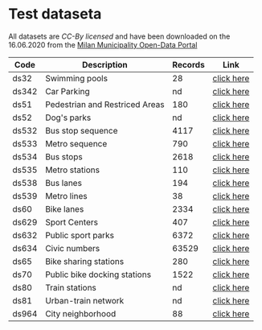# Test dataseta
All datasets are _CC-By licensed_ and  have been downloaded on the 16.06.2020 from the [Milan Municipality Open-Data Portal](https://dati.comune.milano.it/)

Code	|	Description	|	Records	|	Link	|
----------	|	----------	|	----------	|	----------	|
ds32	|	Swimming pools	|	28	| [click here](	https://dati.comune.milano.it/dataset/ds32-infogeo-centribalneari-localizzazione	)|
ds342	|	Car Parking	|	nd	| [click here](	https://dati.comune.milano.it/dataset/ds342-trafficotrasporti-parcheggi-pubblici-localizzazione	)|
ds51	|	Pedestrian and Restriced Areas	|	180	| [click here](	https://dati.comune.milano.it/dataset/ds51_trafficotrasporti_aree_pedonali_ztl	)|
ds52	|	Dog's parks	|	nd	| [click here](	https://dati.comune.milano.it/dataset/ds52_infogeo_aree_cani_localizzazione_	)|
ds532	|	Bus stop sequence	|	4117	| [click here](	https://dati.comune.milano.it/dataset/ds532-atm-composizione-percorsi-linee-di-superficie-urbane	)|
ds533	|	Metro sequence	|	790	| [click here](	https://dati.comune.milano.it/dataset/ds533_atm-composizione-percorsi-linee-metropolitane	)|
ds534	|	Bus stops	|	2618	| [click here](	https://dati.comune.milano.it/dataset/ds534-atm-fermate-linee-di-superficie-urbane	)|
ds535	|	Metro stations	|	110	| [click here](	https://dati.comune.milano.it/dataset/ds535_atm-fermate-linee-metropolitane	)|
ds538	|	Bus lanes	|	194	| [click here](	https://dati.comune.milano.it/dataset/ds538_atm-percorsi-linee-di-superficie-urbane	)|
ds539	|	Metro lines	|	38	| [click here](	https://dati.comune.milano.it/dataset/ds539_atm-percorsi-linee-metropolitane	)|
ds60	|	Bike lanes	|	2334	| [click here](	https://dati.comune.milano.it/dataset/ds60_infogeo_piste_ciclabili_localizzazione_	)|
ds629	|	Sport Centers	|	407	| [click here](	https://dati.comune.milano.it/dataset/ds629-impianti-sportivi	)|
ds632	|	Public sport parks	|	6372	| [click here](	https://dati.comune.milano.it/dataset/ds632-street-sport-orari-parchi-comunali-per-municipio	)|
ds634	|	Civic numbers	|	63529	| [click here](	https://dati.comune.milano.it/dataset/ds634-numeri-civici-coordinate	)|
ds65	|	Bike sharing stations	|	280	| [click here](	https://dati.comune.milano.it/dataset/ds65_infogeo_aree_sosta_bike_sharing_localizzazione_	)|
ds70	|	Public bike docking stations	|	1522	| [click here](	https://dati.comune.milano.it/dataset/ds670-trasporto-pubblico-sosta-biciclette	)|
ds80	|	Train stations	|	nd	| [click here](	https://dati.comune.milano.it/dataset/ds80_infogeo_stazioni_ferroviarie_localizzazione_	)|
ds81	|	Urban-train network	|	nd	| [click here](	https://dati.comune.milano.it/dataset/ds81_infogeo_rete_ferroviaria_localizzazione_	)|
ds964	|	City neighborhood	|	88	| [click here](	https://dati.comune.milano.it/dataset/ds964-nil-vigenti-pgt-2030	)|


